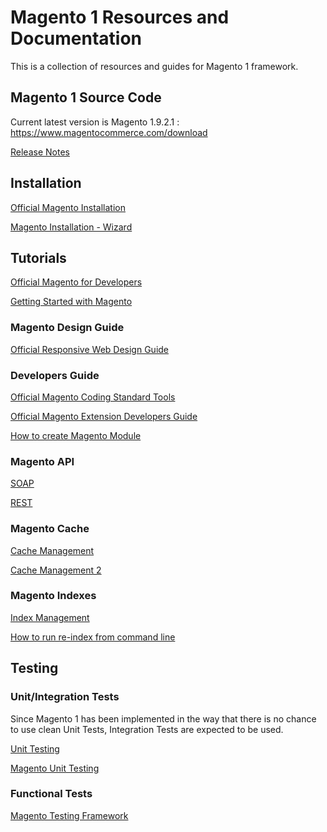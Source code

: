 # Magento 1 Resources and Documentation

This is a collection of resources and guides for Magento 1 framework.

## Magento 1 Source Code

Current latest version is Magento 1.9.2.1 : https://www.magentocommerce.com/download

[Release Notes](http://merch.docs.magento.com/ce/user_guide/Magento_Community_Edition_User_Guide.html#magento/release-notes-ce-1.9.2.1.html)

## Installation

[Official Magento Installation](http://devdocs.magento.com/guides/m1x/install/installing_install.html)

[Magento Installation - Wizard](https://www.siteground.com/tutorials/magento/magento_installation.htm)

## Tutorials

[Official Magento for Developers](http://devdocs.magento.com/guides/m1x/magefordev/mage-for-dev-1.html)

[Getting Started with Magento](http://code.tutsplus.com/tutorials/getting-started-with-magento-ecommerce--net-4223)

### Magento Design Guide

[Official Responsive Web Design Guide](http://devdocs.magento.com/guides/m1x/ce19-ee114/RWD_dev-guide.html)

### Developers Guide

[Official Magento Coding Standard Tools](https://github.com/magento-ecg/coding-standard)

[Official Magento Extension Developers Guide](http://info2.magento.com/rs/magentoenterprise/images/magento-extension-developers-guide-v1.0.pdf)

[How to create Magento Module](http://www.smashingmagazine.com/2012/03/basics-creating-magento-module/)

### Magento API

[SOAP](http://devdocs.magento.com/guides/m1x/api/soap-api-index.html)

[REST](http://devdocs.magento.com/guides/m1x/api/rest-api-index.html)

### Magento Cache

[Cache Management](http://support.shopgo.me/hc/en-us/articles/202194951-Cache-Management-in-Magento)

[Cache Management 2](http://www.rockettheme.com/docs/magento/basic/cache.md)

### Magento Indexes

[Index Management](http://merch.docs.magento.com/ce/user_guide-Jan-29/content/system-operations/index-management.html)

[How to run re-index from command line](https://www.branded3.com/blog/re-indexing-magento-command-line/)

## Testing

### Unit/Integration Tests
Since Magento 1 has been implemented in the way that there is no chance to use clean Unit Tests, Integration Tests are expected to be used. 

[Unit Testing](http://www.atwix.com/magento/php-unit-testing/)

[Magento Unit Testing](http://gielberkers.com/unit-testing-magento-with-phpunit/)

### Functional Tests

[Magento Testing Framework](https://github.com/magento/mtf)
